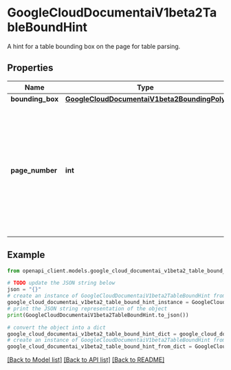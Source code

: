 # GoogleCloudDocumentaiV1beta2TableBoundHint

A hint for a table bounding box on the page for table parsing.

## Properties

Name | Type | Description | Notes
------------ | ------------- | ------------- | -------------
**bounding_box** | [**GoogleCloudDocumentaiV1beta2BoundingPoly**](GoogleCloudDocumentaiV1beta2BoundingPoly.md) |  | [optional] 
**page_number** | **int** | Optional. Page number for multi-paged inputs this hint applies to. If not provided, this hint will apply to all pages by default. This value is 1-based. | [optional] 

## Example

```python
from openapi_client.models.google_cloud_documentai_v1beta2_table_bound_hint import GoogleCloudDocumentaiV1beta2TableBoundHint

# TODO update the JSON string below
json = "{}"
# create an instance of GoogleCloudDocumentaiV1beta2TableBoundHint from a JSON string
google_cloud_documentai_v1beta2_table_bound_hint_instance = GoogleCloudDocumentaiV1beta2TableBoundHint.from_json(json)
# print the JSON string representation of the object
print(GoogleCloudDocumentaiV1beta2TableBoundHint.to_json())

# convert the object into a dict
google_cloud_documentai_v1beta2_table_bound_hint_dict = google_cloud_documentai_v1beta2_table_bound_hint_instance.to_dict()
# create an instance of GoogleCloudDocumentaiV1beta2TableBoundHint from a dict
google_cloud_documentai_v1beta2_table_bound_hint_from_dict = GoogleCloudDocumentaiV1beta2TableBoundHint.from_dict(google_cloud_documentai_v1beta2_table_bound_hint_dict)
```
[[Back to Model list]](../README.md#documentation-for-models) [[Back to API list]](../README.md#documentation-for-api-endpoints) [[Back to README]](../README.md)


